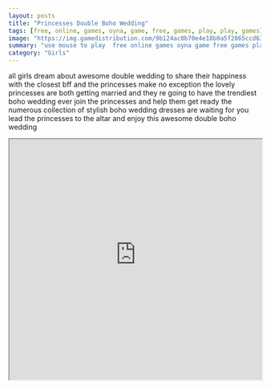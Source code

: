 ```yaml
---
layout: posts
title: "Princesses Double Boho Wedding"
tags: [free, online, games, oyna, game, free, games, play, play, games]
image: "https://img.gamedistribution.com/9b124ac0b70e4e18b0a5f2865ccd63eb.jpg"
summary: "use mouse to play  free online games oyna game free games play play games"
category: "Girls"
---
```


all girls dream about awesome double wedding to share their happiness with the closest bff and the princesses make no exception the lovely princesses are both getting married and they re going to have the trendiest boho wedding ever join the princesses and help them get ready the numerous collection of stylish boho wedding dresses are waiting for you lead the princesses to the altar and enjoy this awesome double boho wedding

<iframe width="100%" height="480px;" src="https://html5.gamedistribution.com/9b124ac0b70e4e18b0a5f2865ccd63eb/"></iframe>